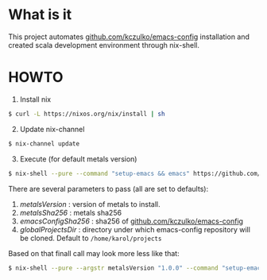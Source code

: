 # What is it

This project automates [github.com/kczulko/emacs-config](github.com/kczulko/emacs-config) installation and created scala development environment through nix-shell.

# HOWTO

1. Install nix
  ```bash
  $ curl -L https://nixos.org/nix/install | sh
  ```
2. Update nix-channel
  ```bash
  $ nix-channel update
  ```

3. Execute (for default metals version)
  ```bash
  $ nix-shell --pure --command "setup-emacs && emacs" https://github.com/kczulko/scala-dev-env/tarball/master
  ```

There are several parameters to pass (all are set to defaults):

1. _metalsVersion_ : version of metals to install.
1. _metalsSha256_  : metals sha256
1. _emacsConfigSha256_ : sha256 of [github.com/kczulko/emacs-config](github.com/kczulko/emacs-config)
1. _globalProjectsDir_ : directory under which emacs-config repository will be cloned. Default to `/home/karol/projects`

Based on that finall call may look more less like that:

  ```bash
  $ nix-shell --pure --argstr metalsVersion "1.0.0" --command "setup-emacs && emacs" https://github.com/kczulko/scala-dev-env/tarball/master  
  ```

